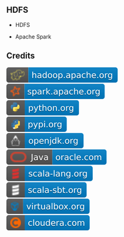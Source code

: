 HDFS
----

- HDFS

- Apache Spark

Credits
-------
[![image](
Credits/hadoop.apache.org.svg)](https://hadoop.apache.org/)  
[![image](
Credits/spark.apache.org.svg)](https://spark.apache.org/)  
[![image](
Credits/python.org.svg)](https://python.org/)  
[![image](
Credits/pypi.org.svg)](https://pypi.org/)  
[![image](
Credits/openjdk.org.svg)](https://openjdk.org/)  
[![image](
Credits/Java-oracle.com.svg)](https://oracle.com/java/)    
[![image](
Credits/scala-lang.org.svg)](https://scala-lang.org/)    
[![image](
Credits/scala-sbt.org.svg)](https://scala-sbt.org/)    
[![image](
Credits/virtualbox.org.svg)](https://virtualbox.org/)    
[![image](
Credits/cloudera.com.svg)](https://cloudera.com/)